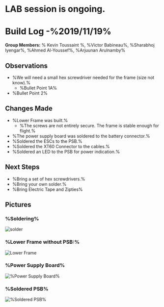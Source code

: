   # LAB session is ongoing.
  # Build Log -%2019/11/19% 
    
   **Group Members:** % Kevin Toussaint %, %Victor Babineau%, %Sharabhoj Iyengar%, %Ahmed Al-Youssef%, %Arjuunan Arulnamby%
  
   ## Observations
    
   * %We will need a small hex screwdriver needed for the frame (size not know).%
     * %Bullet Point 1A%
   * %Bullet Point 2%
    
   ## Changes Made
    
   * %Lower Frame was built.%
     * %The screws are not entirely secure. The frame is stable enough for flight.%
   * %The power supply board was soldered to the battery connector.%
   * %Soldered the ESCs to the PSB.%
   * %Soldered the XT60 Connector to the cables.%
   * %Soldered an LED to the PSB for power indication.%
   
   ## Next Steps
   
   * %Bring a set of hex screwdrivers.%
   * %Bring your own solder.%
   * %Bring Electric Tape and Zipties%
   

   ## Pictures
   ### %Soldering%

   ![solder](%https://github.com/uOttawaDrone/drone-fall-2019/blob/master/docs/Lab%20Picture/15741868066683635336218587353699.jpg% "% Soldering %")
   
   ### %Lower Frame without PSB:%
    
   ![Lower Frame](%https://github.com/uOttawaDrone/drone-fall-2019/blob/master/docs/Lab%20Picture/Lower%20frame.jpg% "% Lower Frame%")
   
   ### %Power Supply Board%
   
   ![%Power Supply Board%](%https://github.com/uOttawaDrone/drone-fall-2019/blob/master/docs/Lab%20Picture/power%20supply%20board.jpg% "%PSB picture%")
   
   ### %Soldered PSB%
   ![%Soldered PSB%](%https://github.com/uOttawaDrone/drone-fall-2019/blob/master/docs/Lab%20Picture/Soldered%20PSB.PNG?raw=true% "%Soldered PSB picture%")
